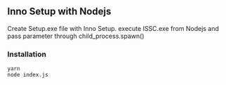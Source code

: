 ## Inno Setup with Nodejs

Create Setup.exe file with Inno Setup. execute ISSC.exe from Nodejs and pass parameter through child_process.spawn()

### Installation

```
yarn
node index.js
```
